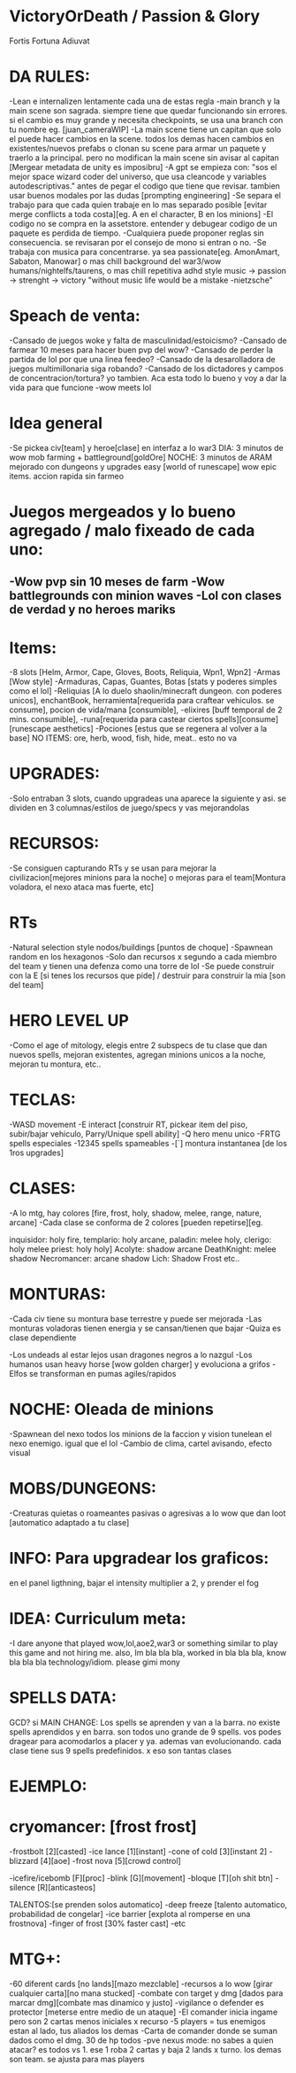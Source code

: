# VictoryOrDeath / Passion & Glory
 Fortis Fortuna Adiuvat

# DA RULES:
-Lean e internalizen lentamente cada una de estas regla
-main branch y la main scene son sagrada. siempre tiene que quedar funcionando sin errores. si el cambio es muy grande y necesita checkpoints, se usa una branch con tu nombre eg. [juan_cameraWIP]
-La main scene tiene un capitan que solo el puede hacer cambios en la scene. todos los demas hacen cambios en existentes/nuevos prefabs o clonan su scene para armar un paquete y traerlo a la principal. pero no modifican la main scene sin avisar al capitan [Mergear metadata de unity es imposibru]
-A gpt se empieza con: "sos el mejor space wizard coder del universo, que usa cleancode y variables autodescriptivas." antes de pegar el codigo que tiene que revisar. tambien usar buenos modales por las dudas [prompting engineering]
-Se separa el trabajo para que cada quien trabaje en lo mas separado posible [evitar merge conflicts a toda costa][eg. A en el character, B en los minions]
-El codigo no se compra en la assetstore. entender y debugear codigo de un paquete es perdida de tiempo.
-Cualquiera puede proponer reglas sin consecuencia. se revisaran por el consejo de mono si entran o no.
-Se trabaja con musica para concentrarse. ya sea passionate[eg. AmonAmart, Sabaton, Manowar] o mas chill background del war3/wow humans/nightelfs/taurens, o mas chill repetitiva adhd style
music -> passion -> strenght -> victory "without music life would be a mistake -nietzsche"

# Speach de venta:
-Cansado de juegos woke y falta de masculinidad/estoicismo?
-Cansado de farmear 10 meses para hacer buen pvp del wow?
-Cansado de perder la partida de lol por que una linea feedeo?
-Cansado de la desarolladora de juegos multimillonaria siga robando?
-Cansado de los dictadores y campos de concentracion/tortura?
yo tambien. Aca esta todo lo bueno y voy a dar la vida para que funcione
-wow meets lol

# Idea general
-Se pickea civ[team] y heroe[clase] en interfaz a lo war3
DIA: 3 minutos de wow mob farming + battleground[goldOre]
NOCHE: 3 minutos de ARAM mejorado
con dungeons y upgrades easy [world of runescape]
wow epic items. accion rapida sin farmeo

# Juegos mergeados y lo bueno agregado / malo fixeado de cada uno:
-Wow pvp sin 10 meses de farm
-Wow battlegrounds con minion waves
-Lol con clases de verdad y no heroes mariks
-

# Items:
-8 slots [Helm, Armor, Cape, Gloves, Boots, Reliquia, Wpn1, Wpn2]
-Armas [Wow style]
-Armaduras, Capas, Guantes, Botas [stats y poderes simples como el lol] 
-Reliquias [A lo duelo shaolin/minecraft dungeon. con poderes unicos], enchantBook, herramienta[requerida para craftear vehiculos. se consume], pocion de vida/mana [consumible], 
-elixires [buff temporal de 2 mins. consumible], 
-runa[requerida para castear ciertos spells][consume][runescape aesthetics]
-Pociones [estus que se regenera al volver a la base]
NO ITEMS: ore, herb, wood, fish, hide, meat.. esto no va

# UPGRADES:
-Solo entraban 3 slots, cuando upgradeas una aparece la siguiente y asi. se dividen en 3 columnas/estilos de juego/specs y vas mejorandolas

# RECURSOS:
-Se consiguen capturando RTs y se usan para mejorar la civilizacion[mejores minions para la noche] o mejoras para el team[Montura voladora, el nexo ataca mas fuerte, etc]

# RTs 
-Natural selection style nodos/buildings [puntos de choque]
-Spawnean random en los hexagonos
-Solo dan recursos x segundo a cada miembro del team y tienen una defenza como una torre de lol
-Se puede construir con la E [si tenes los recursos que pide] / destruir para construir la mia [son del team]

# HERO LEVEL UP
-Como el age of mitology, elegis entre 2 subspecs de tu clase que dan nuevos spells, mejoran existentes, agregan minions unicos a la noche, mejoran tu montura, etc..

# TECLAS:
-WASD movement
-E interact [construir RT, pickear item del piso, subir/bajar vehiculo, Parry/Unique spell ability]
-Q hero menu unico
-FRTG spells especiales
-12345 spells spameables
-[`] montura instantanea [de los 1ros upgrades]

# CLASES:
-A lo mtg, hay colores [fire, frost, holy, shadow, melee, range, nature, arcane]
-Cada clase se conforma de 2 colores [pueden repetirse][eg. 

inquisidor: holy fire, 
templario: holy arcane, 
paladin: melee holy, 
clerigo: holy melee
priest: holy holy]
Acolyte: shadow arcane
DeathKnight: melee shadow
Necromancer: arcane shadow
Lich: Shadow Frost
etc..

# MONTURAS:
-Cada civ tiene su montura base terrestre y puede ser mejorada
-Las monturas voladoras tienen energia y se cansan/tienen que bajar
-Quiza es clase dependiente

-Los undeads al estar lejos usan dragones negros a lo nazgul
-Los humanos usan heavy horse [wow golden charger] y evoluciona a grifos
-Elfos se transforman en pumas agiles/rapidos

# NOCHE: Oleada de minions
-Spawnean del nexo todos los minions de la faccion y vision tunelean el nexo enemigo. igual que el lol
-Cambio de clima, cartel avisando, efecto visual

# MOBS/DUNGEONS:
-Creaturas quietas o roameantes pasivas o agresivas a lo wow que dan loot [automatico adaptado a tu clase]

# INFO: Para upgradear los graficos:
en el panel ligthning, bajar el intensity multiplier a 2, y prender el fog

# IDEA: Curriculum meta:
-I dare anyone that played wow,lol,aoe2,war3 or something similar to play this game and not hiring me.
also, Im bla bla bla, worked in bla bla bla, know bla bla bla technology/idiom. please gimi mony


# SPELLS DATA:
GCD? si
MAIN CHANGE: Los spells se aprenden y van a la barra. no existe spells aprendidos y en barra. son todos uno grande de 9 spells.
vos podes dragear para acomodarlos a placer y ya.
ademas van evolucionando.
cada clase tiene sus 9 spells predefinidos. x eso son tantas clases

# EJEMPLO:
# cryomancer: [frost frost]
-frostbolt [2][casted]
-ice lance [1][instant]
-cone of cold [3][instant 2]
-blizzard [4][aoe]
-frost nova [5][crowd control]

-icefire/icebomb [F][proc]
-blink [G][movement]
-bloque [T][oh shit btn]
-silence [R][anticasteos]

TALENTOS:[se prenden solos automatico]
-deep freeze [talento automatico, probabilidad de congelar]
-ice barrier [explota al romperse en una frostnova]
-finger of frost [30% faster cast]
-etc

# MTG+:
-60 diferent cards [no lands][mazo mezclable]
-recursos a lo wow [girar cualquier carta][no mana stucked]
-combate con target y dmg [dados para marcar dmg][combate mas dinamico y justo]
-vigilance o defender es protector [meterse entre medio de un ataque]
-El comander inicia ingame pero son 2 cartas menos iniciales  x recurso
-5 players = tus enemigos estan al lado, tus aliados los demas
-Carta de comander donde se suman dados como el dmg. 30 de hp todos
-pve nexus mode: no sabes a quien atacar? es todos vs 1. ese 1 roba 2 cartas y baja 2 lands x turno. los demas son team. se ajusta para mas players

